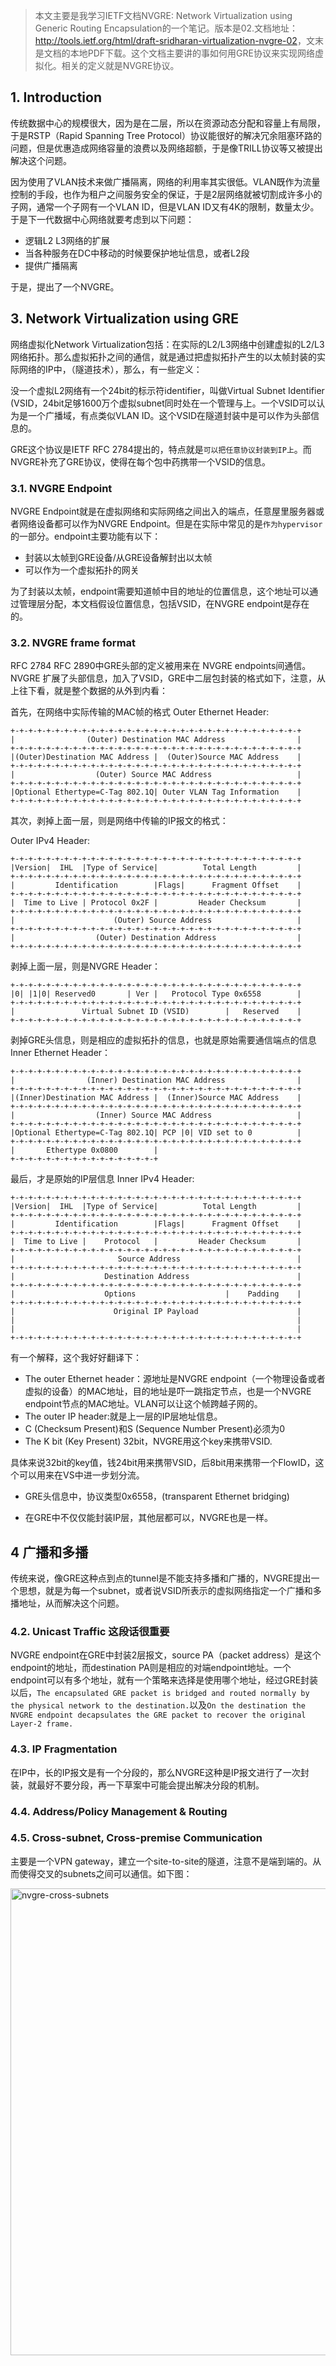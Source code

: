 > 本文主要是我学习IETF文档NVGRE: Network Virtualization using Generic Routing Encapsulation的一个笔记。版本是02.文档地址：<http://tools.ietf.org/html/draft-sridharan-virtualization-nvgre-02>，文末是文档的本地PDF下载。这个文档主要讲的事如何用GRE协议来实现网络虚拟化。相关的定义就是NVGRE协议。

## 1. Introduction

传统数据中心的规模很大，因为是在二层，所以在资源动态分配和容量上有局限，于是RSTP（Rapid Spanning Tree Protocol）协议能很好的解决冗余阻塞环路的问题，但是优惠造成网络容量的浪费以及网络超额，于是像TRILL协议等又被提出解决这个问题。

因为使用了VLAN技术来做广播隔离，网络的利用率其实很低。VLAN既作为流量控制的手段，也作为租户之间服务安全的保证，于是2层网络就被切割成许多小的子网，通常一个子网有一个VLAN ID，但是VLAN ID又有4K的限制，数量太少。于是下一代数据中心网络就要考虑到以下问题：

*   逻辑L2 L3网络的扩展 
*   当各种服务在DC中移动的时候要保护地址信息，或者L2段
*   提供广播隔离

于是，提出了一个NVGRE。

<!--more-->

## 3. Network Virtualization using GRE

网络虚拟化Network Virtualization包括：在实际的L2/L3网络中创建虚拟的L2/L3网络拓扑。那么虚拟拓扑之间的通信，就是通过把虚拟拓扑产生的以太帧封装的实际网络的IP中，（隧道技术），那么，有一些定义：

没一个虚拟L2网络有一个24bit的标示符identifier，叫做Virtual Subnet Identifier (VSID，24bit足够1600万个虚拟subnet同时处在一个管理与上。一个VSID可以认为是一个广播域，有点类似VLAN ID。这个VSID在隧道封装中是可以作为头部信息的。

GRE这个协议是IETF RFC 2784提出的，特点就是`可以把任意协议封装到IP上`。而NVGRE补充了GRE协议，使得在每个包中药携带一个VSID的信息。

### 3.1. NVGRE Endpoint

NVGRE Endpoint就是在虚拟网络和实际网络之间出入的端点，任意屋里服务器或者网络设备都可以作为NVGRE Endpoint。但是在实际中常见的是`作为hypervisor`的一部分。endpoint主要功能有以下：

*   封装以太帧到GRE设备/从GRE设备解封出以太帧
*   可以作为一个虚拟拓扑的网关

为了封装以太帧，endpoint需要知道帧中目的地址的位置信息，这个地址可以通过管理层分配，本文档假设位置信息，包括VSID，在NVGRE endpoint是存在的。

### 3.2. NVGRE frame format

RFC 2784 RFC 2890中GRE头部的定义被用来在 NVGRE endpoints间通信。 NVGRE 扩展了头部信息，加入了VSID，GRE中二层包封装的格式如下，注意，从上往下看，就是整个数据的从外到内看：

首先，在网络中实际传输的MAC帧的格式 Outer Ethernet Header:

    +-+-+-+-+-+-+-+-+-+-+-+-+-+-+-+-+-+-+-+-+-+-+-+-+-+-+-+-+-+-+-+-+
    |                (Outer) Destination MAC Address                |
    +-+-+-+-+-+-+-+-+-+-+-+-+-+-+-+-+-+-+-+-+-+-+-+-+-+-+-+-+-+-+-+-+
    |(Outer)Destination MAC Address |  (Outer)Source MAC Address    |
    +-+-+-+-+-+-+-+-+-+-+-+-+-+-+-+-+-+-+-+-+-+-+-+-+-+-+-+-+-+-+-+-+
    |                  (Outer) Source MAC Address                   |
    +-+-+-+-+-+-+-+-+-+-+-+-+-+-+-+-+-+-+-+-+-+-+-+-+-+-+-+-+-+-+-+-+
    |Optional Ethertype=C-Tag 802.1Q| Outer VLAN Tag Information    |
    +-+-+-+-+-+-+-+-+-+-+-+-+-+-+-+-+-+-+-+-+-+-+-+-+-+-+-+-+-+-+-+-+
    

其次，剥掉上面一层，则是网络中传输的IP报文的格式：

Outer IPv4 Header:

    +-+-+-+-+-+-+-+-+-+-+-+-+-+-+-+-+-+-+-+-+-+-+-+-+-+-+-+-+-+-+-+-+
    |Version|  IHL  |Type of Service|          Total Length         |
    +-+-+-+-+-+-+-+-+-+-+-+-+-+-+-+-+-+-+-+-+-+-+-+-+-+-+-+-+-+-+-+-+
    |         Identification        |Flags|      Fragment Offset    |
    +-+-+-+-+-+-+-+-+-+-+-+-+-+-+-+-+-+-+-+-+-+-+-+-+-+-+-+-+-+-+-+-+
    |  Time to Live | Protocol 0x2F |         Header Checksum       |
    +-+-+-+-+-+-+-+-+-+-+-+-+-+-+-+-+-+-+-+-+-+-+-+-+-+-+-+-+-+-+-+-+
    |                      (Outer) Source Address                   |
    +-+-+-+-+-+-+-+-+-+-+-+-+-+-+-+-+-+-+-+-+-+-+-+-+-+-+-+-+-+-+-+-+
    |                  (Outer) Destination Address                  |
    +-+-+-+-+-+-+-+-+-+-+-+-+-+-+-+-+-+-+-+-+-+-+-+-+-+-+-+-+-+-+-+-+
    

剥掉上面一层，则是NVGRE Header：

    +-+-+-+-+-+-+-+-+-+-+-+-+-+-+-+-+-+-+-+-+-+-+-+-+-+-+-+-+-+-+-+-+
    |0| |1|0| Reserved0       | Ver |   Protocol Type 0x6558        |
    +-+-+-+-+-+-+-+-+-+-+-+-+-+-+-+-+-+-+-+-+-+-+-+-+-+-+-+-+-+-+-+-+
    |               Virtual Subnet ID (VSID)        |   Reserved    |
    +-+-+-+-+-+-+-+-+-+-+-+-+-+-+-+-+-+-+-+-+-+-+-+-+-+-+-+-+-+-+-+-+
    

剥掉GRE头信息，则是相应的虚拟拓扑的信息，也就是原始需要通信端点的信息 Inner Ethernet Header：

    +-+-+-+-+-+-+-+-+-+-+-+-+-+-+-+-+-+-+-+-+-+-+-+-+-+-+-+-+-+-+-+-+
    |                (Inner) Destination MAC Address                |
    +-+-+-+-+-+-+-+-+-+-+-+-+-+-+-+-+-+-+-+-+-+-+-+-+-+-+-+-+-+-+-+-+
    |(Inner)Destination MAC Address |  (Inner)Source MAC Address    |
    +-+-+-+-+-+-+-+-+-+-+-+-+-+-+-+-+-+-+-+-+-+-+-+-+-+-+-+-+-+-+-+-+
    |                  (Inner) Source MAC Address                   |
    +-+-+-+-+-+-+-+-+-+-+-+-+-+-+-+-+-+-+-+-+-+-+-+-+-+-+-+-+-+-+-+-+
    |Optional Ethertype=C-Tag 802.1Q| PCP |0| VID set to 0          |
    +-+-+-+-+-+-+-+-+-+-+-+-+-+-+-+-+-+-+-+-+-+-+-+-+-+-+-+-+-+-+-+-+
    |       Ethertype 0x0800        |
    +-+-+-+-+-+-+-+-+-+-+-+-+-+-+-+-+
    

最后，才是原始的IP层信息 Inner IPv4 Header:

    +-+-+-+-+-+-+-+-+-+-+-+-+-+-+-+-+-+-+-+-+-+-+-+-+-+-+-+-+-+-+-+-+
    |Version|  IHL  |Type of Service|          Total Length         |
    +-+-+-+-+-+-+-+-+-+-+-+-+-+-+-+-+-+-+-+-+-+-+-+-+-+-+-+-+-+-+-+-+
    |         Identification        |Flags|      Fragment Offset    |
    +-+-+-+-+-+-+-+-+-+-+-+-+-+-+-+-+-+-+-+-+-+-+-+-+-+-+-+-+-+-+-+-+
    |  Time to Live |    Protocol   |         Header Checksum       |
    +-+-+-+-+-+-+-+-+-+-+-+-+-+-+-+-+-+-+-+-+-+-+-+-+-+-+-+-+-+-+-+-+
    |                       Source Address                          |
    +-+-+-+-+-+-+-+-+-+-+-+-+-+-+-+-+-+-+-+-+-+-+-+-+-+-+-+-+-+-+-+-+
    |                    Destination Address                        |
    +-+-+-+-+-+-+-+-+-+-+-+-+-+-+-+-+-+-+-+-+-+-+-+-+-+-+-+-+-+-+-+-+
    |                    Options                    |    Padding    |
    +-+-+-+-+-+-+-+-+-+-+-+-+-+-+-+-+-+-+-+-+-+-+-+-+-+-+-+-+-+-+-+-+
    |                      Original IP Payload                      |
    |                                                               |
    |                                                               |
    +-+-+-+-+-+-+-+-+-+-+-+-+-+-+-+-+-+-+-+-+-+-+-+-+-+-+-+-+-+-+-+-+
    

有一个解释，这个我好好翻译下：

*   The outer Ethernet header：源地址是NVGRE endpoint（一个物理设备或者虚拟的设备）的MAC地址，目的地址是吓一跳指定节点，也是一个NVGRE endpoint节点的MAC地址。VLAN可以让这个帧跨越子网的。
*   The outer IP header:就是上一层的IP层地址信息。
*   C (Checksum Present)和S (Sequence Number Present)必须为0
*   The K bit (Key Present) 32bit，NVGRE用这个key来携带VSID.

具体来说32bit的key值，钱24bit用来携带VSID，后8bit用来携带一个FlowID，这个可以用来在VS中进一步划分流。

*   GRE头信息中，协议类型0x6558，(transparent Ethernet bridging)

*   在GRE中不仅仅能封装IP层，其他层都可以，NVGRE也是一样。

## 4 广播和多播

传统来说，像GRE这种点到点的tunnel是不能支持多播和广播的，NVGRE提出一个思想，就是为每一个subnet，或者说VSID所表示的虚拟网络指定一个广播和多播地址，从而解决这个问题。

### 4.2. Unicast Traffic 这段话很重要

NVGRE endpoint在GRE中封装2层报文，source PA（packet address）是这个endpoint的地址，而destination PA则是相应的对端endpoint地址。一个endpoint可以有多个地址，就有一个策略来选择是使用哪个地址，经过GRE封装以后，`The encapsulated GRE packet is bridged and routed normally by the physical network to the destination.`以及`On the destination the NVGRE endpoint decapsulates the GRE packet to recover the original Layer-2 frame.`

### 4.3. IP Fragmentation

在IP中，长的IP报文是有一个分段的，那么NVGRE这种是IP报文进行了一次封装，就最好不要分段，再一下草案中可能会提出解决分段的机制。

### 4.4. Address/Policy Management & Routing

### 4.5. Cross-subnet, Cross-premise Communication

主要是一个VPN gateway，建立一个site-to-site的隧道，注意不是端到端的。从而使得交叉的subnets之间可以通信。如下图：

[<img src="http://blog.wachang.net/wp-content/uploads/2013/03/nvgre-cross-subnets.jpg" alt="nvgre-cross-subnets" width="633" height="747" class="aligncenter size-full wp-image-178" />][1]

 [1]: http://blog.wachang.net/wp-content/uploads/2013/03/nvgre-cross-subnets.jpg

